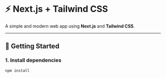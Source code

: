 # ⚡ Next.js + Tailwind CSS

A simple and modern web app using **Next.js** and **Tailwind CSS**.

---

## 🚀 Getting Started

### 1. Install dependencies

```bash
npm install
